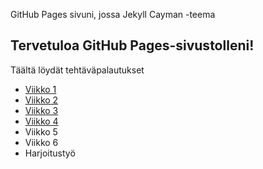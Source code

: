 GitHub Pages sivuni, jossa Jekyll Cayman -teema
## Tervetuloa GitHub Pages-sivustolleni!
Täältä löydät tehtäväpalautukset
- [Viikko 1](./viikko1/index.html)
- [Viikko 2](./viikko2/viikko2.md)
- [Viikko 3](./viikko3/index.html)
- [Viikko 4](./viikko4/index.html)
- Viikko 5
- Viikko 6
- Harjoitustyö